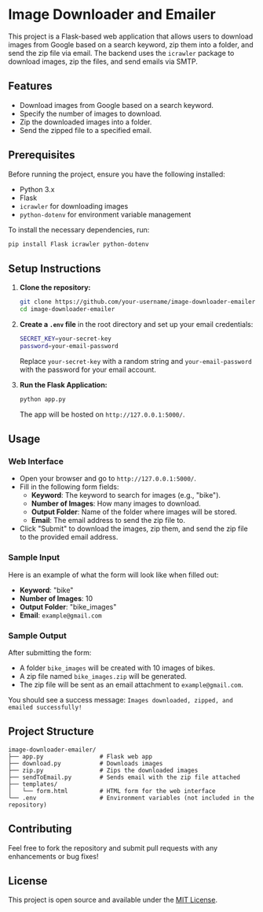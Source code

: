 
# Image Downloader and Emailer

This project is a Flask-based web application that allows users to download images from Google based on a search keyword, zip them into a folder, and send the zip file via email. The backend uses the `icrawler` package to download images, zip the files, and send emails via SMTP.

## Features

- Download images from Google based on a search keyword.
- Specify the number of images to download.
- Zip the downloaded images into a folder.
- Send the zipped file to a specified email.

## Prerequisites

Before running the project, ensure you have the following installed:

- Python 3.x
- Flask
- `icrawler` for downloading images
- `python-dotenv` for environment variable management

To install the necessary dependencies, run:

```bash
pip install Flask icrawler python-dotenv
```

## Setup Instructions

1. **Clone the repository:**

   ```bash
   git clone https://github.com/your-username/image-downloader-emailer.git
   cd image-downloader-emailer
   ```

2. **Create a `.env` file** in the root directory and set up your email credentials:

   ```bash
   SECRET_KEY=your-secret-key
   password=your-email-password
   ```

   Replace `your-secret-key` with a random string and `your-email-password` with the password for your email account.

3. **Run the Flask Application:**

   ```bash
   python app.py
   ```

   The app will be hosted on `http://127.0.0.1:5000/`.

## Usage

### Web Interface

- Open your browser and go to `http://127.0.0.1:5000/`.
- Fill in the following form fields:
  - **Keyword**: The keyword to search for images (e.g., "bike").
  - **Number of Images**: How many images to download.
  - **Output Folder**: Name of the folder where images will be stored.
  - **Email**: The email address to send the zip file to.
- Click "Submit" to download the images, zip them, and send the zip file to the provided email address.

### Sample Input

Here is an example of what the form will look like when filled out:

- **Keyword**: "bike"
- **Number of Images**: 10
- **Output Folder**: "bike_images"
- **Email**: `example@gmail.com`



### Sample Output

After submitting the form:

- A folder `bike_images` will be created with 10 images of bikes.
- A zip file named `bike_images.zip` will be generated.
- The zip file will be sent as an email attachment to `example@gmail.com`.

You should see a success message: `Images downloaded, zipped, and emailed successfully!`

## Project Structure

```
image-downloader-emailer/
├── app.py                # Flask web app
├── download.py           # Downloads images
├── zip.py                # Zips the downloaded images
├── sendToEmail.py        # Sends email with the zip file attached
├── templates/
│   └── form.html         # HTML form for the web interface
└── .env                  # Environment variables (not included in the repository)
```

## Contributing

Feel free to fork the repository and submit pull requests with any enhancements or bug fixes!

## License

This project is open source and available under the [MIT License](LICENSE).

